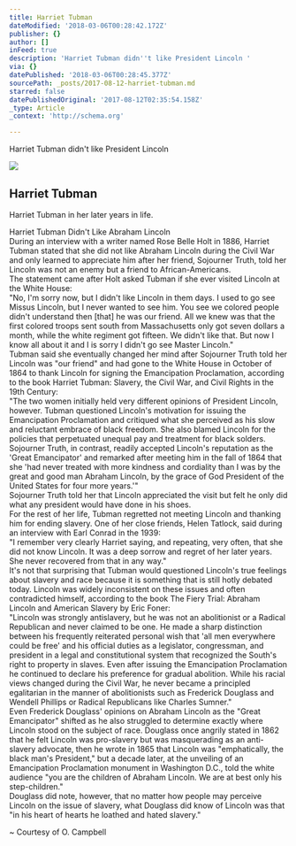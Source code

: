 ```yaml
---
title: Harriet Tubman
dateModified: '2018-03-06T00:28:42.172Z'
publisher: {}
author: []
inFeed: true
description: 'Harriet Tubman didn''t like President Lincoln '
via: {}
datePublished: '2018-03-06T00:28:45.377Z'
sourcePath: _posts/2017-08-12-harriet-tubman.md
starred: false
datePublishedOriginal: '2017-08-12T02:35:54.158Z'
_type: Article
_context: 'http://schema.org'

---
```

Harriet Tubman didn't like President Lincoln 

<article style=""><img src="https://the-grid-user-content.s3-us-west-2.amazonaws.com/7605a663-8982-4381-9e3a-f250532fed4f.jpg" /><h1>Harriet Tubman</h1><p>Harriet Tubman in her later years in life.</p></article>

Harriet Tubman Didn't Like Abraham Lincoln  
During an interview with a writer named Rose Belle Holt in 1886, Harriet Tubman stated that she did not like Abraham Lincoln during the Civil War and only learned to appreciate him after her friend, Sojourner Truth, told her Lincoln was not an enemy but a friend to African-Americans.  
The statement came after Holt asked Tubman if she ever visited Lincoln at the White House:  
"No, I'm sorry now, but I didn't like Lincoln in them days. I used to go see Missus Lincoln, but I never wanted to see him. You see we colored people didn't understand then \[that\] he was our friend. All we knew was that the first colored troops sent south from Massachusetts only got seven dollars a month, while the white regiment got fifteen. We didn't like that. But now I know all about it and I is sorry I didn't go see Master Lincoln."  
Tubman said she eventually changed her mind after Sojourner Truth told her Lincoln was "our friend" and had gone to the White House in October of 1864 to thank Lincoln for signing the Emancipation Proclamation, according to the book Harriet Tubman: Slavery, the Civil War, and Civil Rights in the 19th Century:  
"The two women initially held very different opinions of President Lincoln, however. Tubman questioned Lincoln's motivation for issuing the Emancipation Proclamation and critiqued what she perceived as his slow and reluctant embrace of black freedom. She also blamed Lincoln for the policies that perpetuated unequal pay and treatment for black solders. Sojourner Truth, in contrast, readily accepted Lincoln's reputation as the 'Great Emancipator' and remarked after meeting him in the fall of 1864 that she 'had never treated with more kindness and cordiality than I was by the great and good man Abraham Lincoln, by the grace of God President of the United States for four more years.'"  
Sojourner Truth told her that Lincoln appreciated the visit but felt he only did what any president would have done in his shoes.  
For the rest of her life, Tubman regretted not meeting Lincoln and thanking him for ending slavery. One of her close friends, Helen Tatlock, said during an interview with Earl Conrad in the 1939:  
"I remember very clearly Harriet saying, and repeating, very often, that she did not know Lincoln. It was a deep sorrow and regret of her later years. She never recovered from that in any way."  
It's not that surprising that Tubman would questioned Lincoln's true feelings about slavery and race because it is something that is still hotly debated today. Lincoln was widely inconsistent on these issues and often contradicted himself, according to the book The Fiery Trial: Abraham Lincoln and American Slavery by Eric Foner:  
"Lincoln was strongly antislavery, but he was not an abolitionist or a Radical Republican and never claimed to be one. He made a sharp distinction between his frequently reiterated personal wish that 'all men everywhere could be free' and his official duties as a legislator, congressman, and president in a legal and constitutional system that recognized the South's right to property in slaves. Even after issuing the Emancipation Proclamation he continued to declare his preference for gradual abolition. While his racial views changed during the Civil War, he never became a principled egalitarian in the manner of abolitionists such as Frederick Douglass and Wendell Phillips or Radical Republicans like Charles Sumner."  
Even Frederick Douglass' opinions on Abraham Lincoln as the "Great Emancipator" shifted as he also struggled to determine exactly where Lincoln stood on the subject of race. Douglass once angrily stated in 1862 that he felt Lincoln was pro-slavery but was masquerading as an anti-slavery advocate, then he wrote in 1865 that Lincoln was "emphatically, the black man's President," but a decade later, at the unveiling of an Emancipation Proclamation monument in Washington D.C., told the white audience "you are the children of Abraham Lincoln. We are at best only his step-children."  
Douglass did note, however, that no matter how people may perceive Lincoln on the issue of slavery, what Douglass did know of Lincoln was that "in his heart of hearts he loathed and hated slavery."

~ Courtesy of O. Campbell